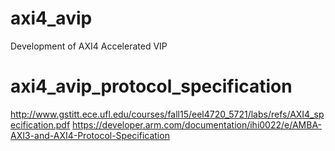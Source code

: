 # axi4_avip
Development of AXI4 Accelerated VIP

# axi4_avip_protocol_specification
http://www.gstitt.ece.ufl.edu/courses/fall15/eel4720_5721/labs/refs/AXI4_specification.pdf
https://developer.arm.com/documentation/ihi0022/e/AMBA-AXI3-and-AXI4-Protocol-Specification
